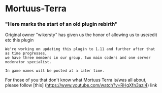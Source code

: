 # Mortuus-Terra



###   "Here marks the start of an old plugin rebirth"

Original owner "wikersty" has given us the honor of allowing us to use/edit etc this plugin


    We're working on updating this plugin to 1.11 and further after that as time progresses,
    we have three members in our group, two main coders and one server moderator specialist.
    
    In game names will be posted at a later time. 

For those of you that don't know what Mortuus Terra is/was all about, please follow [this] (https://www.youtube.com/watch?v=RHgXfn3azi4) link
